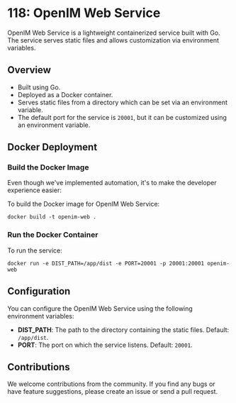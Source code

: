 # 118: OpenIM Web Service

OpenIM Web Service is a lightweight containerized service built with Go. The service serves static files and allows customization via environment variables.

## Overview

- Built using Go.
- Deployed as a Docker container.
- Serves static files from a directory which can be set via an environment variable.
- The default port for the service is `20001`, but it can be customized using an environment variable.

## Docker Deployment

### Build the Docker Image

Even though we've implemented automation, it's to make the developer experience easier:

To build the Docker image for OpenIM Web Service:

```
docker build -t openim-web .
```

### Run the Docker Container

To run the service:

```
docker run -e DIST_PATH=/app/dist -e PORT=20001 -p 20001:20001 openim-web
```

## Configuration

You can configure the OpenIM Web Service using the following environment variables:

- **DIST_PATH**: The path to the directory containing the static files. Default: `/app/dist`.
- **PORT**: The port on which the service listens. Default: `20001`.

## Contributions

We welcome contributions from the community. If you find any bugs or have feature suggestions, please create an issue or send a pull request.